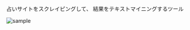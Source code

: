 占いサイトをスクレイピングして、
結果をテキストマイニングするツール

![sample](https://user-images.githubusercontent.com/187446/134494234-3cbd9ae3-2012-4602-b252-1a37ba2a5838.png)
